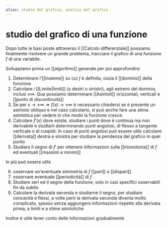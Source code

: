```yaml
---
alias: studio del grafico, analisi del grafico
---
```

# studio del grafico di una funzione
Dopo tutte le basi poste attraverso il [[Calcolo differenziale]] possiamo finalmente risolvere un grande problema, tracciare il grafico di una funzione $f$ di una variabile.

Sviluppiamo prima un [[algoritmo]] generale per poi approfondire:
1. Determinare l'[[insieme]] su cui $f$ è definita, ossia il [[dominio]] della funzione
2. Calcolare i [[Limite|limiti]] (o destri o sinistri), agli estremi del dominio, inclusi $\pm\infty$. Qua possiamo determinare [[Asintoti]] orizzontali, verticali e [[punto di discontinuità]]
3. Se per $x\to\pm\infty\Rightarrow f(x)\to\pm\infty$ è necessario chiedersi se è presente un asintoto obliquo e nel caso calcolarlo, si può anche fare una stima asintotica per vedere in che modo la funzione cresce.
4. Calcolare $f'(x)$ dove esiste, studiare i punti dove è continua ma non derivabile e studiarli determinando punti angolosi, di flesso a tangente verticale o di cuspidi. In caso di punti angolosi può essere utile calcolare [[derivata]] destra e sinistra per studiare la pendenza del grafico in quel punto
5. Studiare il segno di $f'$ per ottenere informazioni sulla [[monotonia]] di $f$ ed eventuali [[massimi e minimi]]

In più può essere utile

6. osservare un'eventuale simmetria di $f$ [[pari]] o [[dispari]]
7. osservare eventuale [[periodicità]] di $f$
8. Studiare zeri ed il segno della funzione, solo in casi specifici osservabili fin da subito
9. Calcolare la derivata seconda e studiarne il segno, per studiare concavità e flessi, a volte però la derivata seconda diventa molto complicata, spesso senza aggiungere informazioni rispetto alla derivata prima, a limiti e a stime asintotiche

Inoltre è utile tener conto delle informazioni gradualmente 
